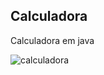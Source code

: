 ## Calculadora
Calculadora em java 

![calculadora](https://user-images.githubusercontent.com/81270407/173202906-f59c4b77-b4b9-4ba3-be5f-9f6d742308b4.png)
